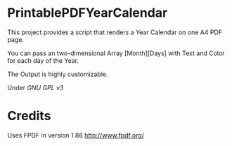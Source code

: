 # PrintablePDFYearCalendar

This project provides a script that renders a Year Calendar on one A4 PDF page.

You can pass an two-dimensional Array [Month][Days] with Text and Color for each day of the Year.

The Output is highly customizable.

Under *GNU GPL v3*

# Credits

Uses FPDF in version 1.86 http://www.fpdf.org/

